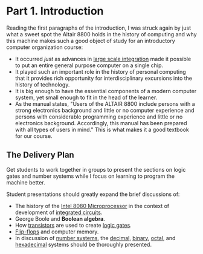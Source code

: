 # Part 1. Introduction

Reading the first paragraphs of the introduction, I was struck again by just
what a sweet spot the Altair 8800 holds in the history of computing and why
this machine makes such a good object of study for an introductory computer
organization course:

* It occurred *just* as advances in [large scale
  integration](https://en.wikipedia.org/wiki/Integrated_circuit#LSI) made it
  possible to put an entire general purpose computer on a single chip.
* It played such an important role in the history of personal computing that
  it provides rich opportunity for interdisciplinary excursions into the
  history of technology.
* It is big enough to have the essential components of a modern computer system,
  yet small enough to fit in the head of the learner.
* As the manual states, "Users of the ALTAIR 8800 include persons with a strong
  electronics background and little or no computer experience and persons with
  considerable programming experience and little or no electronics background.
  Accordingly, this manual has been prepared with all types of users in mind."
  This is what makes it a good textbook for our course.

## The Delivery Plan

Get students to work together in groups to present the sections on logic gates
and number systems while I focus on learning to program the machine better.

Student presentations should greatly expand the brief discussions of:

* The history of the
  [Intel 8080 Microprocessor](https://en.wikipedia.org/wiki/Intel_8080) in the
  context of development of
  [integrated circuits](https://en.wikipedia.org/wiki/Integrated_circuit).
* George Boole and **Boolean algebra**.
* How [transistors](https://en.wikipedia.org/wiki/Transistor) are used to
  create [logic gates](https://en.wikipedia.org/wiki/Logic_gate).
* [Flip-flops](https://en.wikipedia.org/wiki/Flip-flop_(electronics)) and
  computer memory.
* In discussion of
  [number systems](https://en.wikipedia.org/wiki/Numeral_system), the
  [decimal](https://en.wikipedia.org/wiki/Decimal),
  [binary](https://en.wikipedia.org/wiki/Binary_number),
  [octal](https://en.wikipedia.org/wiki/Octal), and
  [hexadecimal](https://en.wikipedia.org/wiki/Hexadecimal) systems should be
  thoroughly presented. 
